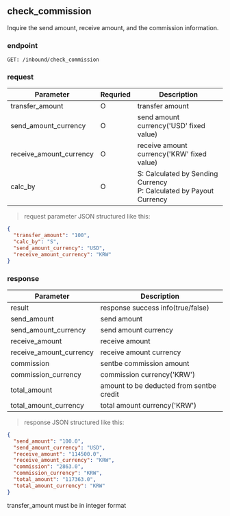 ## check_commission

Inquire the send amount, receive amount, and the commission information.

### endpoint
<code>GET: /inbound/check_commission</code>

### request
Parameter | Requried | Description
--------- | ------- | -----------
transfer_amount |O| transfer amount
send_amount_currency |O| send amount currency('USD' fixed value)
receive_amount_currency |O| receive amount currency('KRW' fixed value)
calc_by |O| S: Calculated by Sending Currency <br/> P: Calculated by Payout Currency

> request parameter JSON structured like this:

```json
{
  "transfer_amount": "100",
  "calc_by": "S",
  "send_amount_currency": "USD",
  "receive_amount_currency": "KRW"
}
```

### response
Parameter | Description
--------- | -----------
result | response success info(true/false)
send_amount | send amount
send_amount_currency | send amount currency
receive_amount | receive amount
receive_amount_currency | receive amount currency
commission | sentbe commission amount
commission_currency | commission currency('KRW')
total_amount | amount to be deducted from sentbe credit
total_amount_currency | total amount currency('KRW')

> response JSON structured like this:

```json
{
  "send_amount": "100.0",
  "send_amount_currency": "USD",
  "receive_amount": "114500.0",
  "receive_amount_currency": "KRW",
  "commission": "2863.0",
  "commission_currency": "KRW",
  "total_amount": "117363.0",
  "total_amount_currency": "KRW"
}
```

<aside class="notice">
transfer_amount must be in integer format
</aside>
